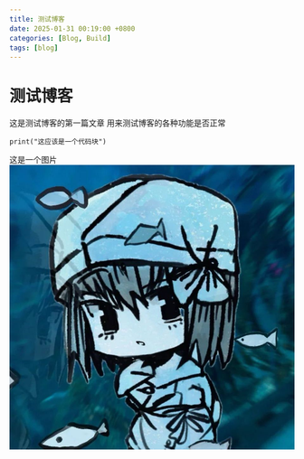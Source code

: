 ```yaml
---
title: 测试博客
date: 2025-01-31 00:19:00 +0800
categories: [Blog, Build]
tags: [blog]
---
```

 
 # 测试博客
 
 这是测试博客的第一篇文章
 用来测试博客的各种功能是否正常

 ```
 print("这应该是一个代码块")
 ```


 这是一个图片
 ![alt text](/assets/icon.jpg)
